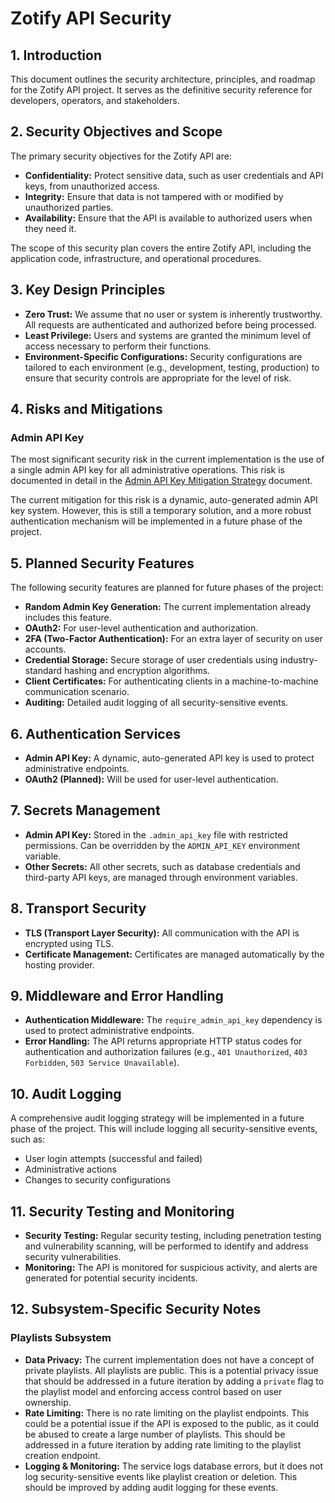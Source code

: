 # Zotify API Security

## 1. Introduction

This document outlines the security architecture, principles, and roadmap for the Zotify API project. It serves as the definitive security reference for developers, operators, and stakeholders.

## 2. Security Objectives and Scope

The primary security objectives for the Zotify API are:

*   **Confidentiality:** Protect sensitive data, such as user credentials and API keys, from unauthorized access.
*   **Integrity:** Ensure that data is not tampered with or modified by unauthorized parties.
*   **Availability:** Ensure that the API is available to authorized users when they need it.

The scope of this security plan covers the entire Zotify API, including the application code, infrastructure, and operational procedures.

## 3. Key Design Principles

*   **Zero Trust:** We assume that no user or system is inherently trustworthy. All requests are authenticated and authorized before being processed.
*   **Least Privilege:** Users and systems are granted the minimum level of access necessary to perform their functions.
*   **Environment-Specific Configurations:** Security configurations are tailored to each environment (e.g., development, testing, production) to ensure that security controls are appropriate for the level of risk.

## 4. Risks and Mitigations

### Admin API Key

The most significant security risk in the current implementation is the use of a single admin API key for all administrative operations. This risk is documented in detail in the [Admin API Key Mitigation Strategy](./admin_api_key_mitigation.md) document.

The current mitigation for this risk is a dynamic, auto-generated admin API key system. However, this is still a temporary solution, and a more robust authentication mechanism will be implemented in a future phase of the project.

## 5. Planned Security Features

The following security features are planned for future phases of the project:

*   **Random Admin Key Generation:** The current implementation already includes this feature.
*   **OAuth2:** For user-level authentication and authorization.
*   **2FA (Two-Factor Authentication):** For an extra layer of security on user accounts.
*   **Credential Storage:** Secure storage of user credentials using industry-standard hashing and encryption algorithms.
*   **Client Certificates:** For authenticating clients in a machine-to-machine communication scenario.
*   **Auditing:** Detailed audit logging of all security-sensitive events.

## 6. Authentication Services

*   **Admin API Key:** A dynamic, auto-generated API key is used to protect administrative endpoints.
*   **OAuth2 (Planned):** Will be used for user-level authentication.

## 7. Secrets Management

*   **Admin API Key:** Stored in the `.admin_api_key` file with restricted permissions. Can be overridden by the `ADMIN_API_KEY` environment variable.
*   **Other Secrets:** All other secrets, such as database credentials and third-party API keys, are managed through environment variables.

## 8. Transport Security

*   **TLS (Transport Layer Security):** All communication with the API is encrypted using TLS.
*   **Certificate Management:** Certificates are managed automatically by the hosting provider.

## 9. Middleware and Error Handling

*   **Authentication Middleware:** The `require_admin_api_key` dependency is used to protect administrative endpoints.
*   **Error Handling:** The API returns appropriate HTTP status codes for authentication and authorization failures (e.g., `401 Unauthorized`, `403 Forbidden`, `503 Service Unavailable`).

## 10. Audit Logging

A comprehensive audit logging strategy will be implemented in a future phase of the project. This will include logging all security-sensitive events, such as:

*   User login attempts (successful and failed)
*   Administrative actions
*   Changes to security configurations

## 11. Security Testing and Monitoring

*   **Security Testing:** Regular security testing, including penetration testing and vulnerability scanning, will be performed to identify and address security vulnerabilities.
*   **Monitoring:** The API is monitored for suspicious activity, and alerts are generated for potential security incidents.

## 12. Subsystem-Specific Security Notes

### Playlists Subsystem

*   **Data Privacy:** The current implementation does not have a concept of private playlists. All playlists are public. This is a potential privacy issue that should be addressed in a future iteration by adding a `private` flag to the playlist model and enforcing access control based on user ownership.
*   **Rate Limiting:** There is no rate limiting on the playlist endpoints. This could be a potential issue if the API is exposed to the public, as it could be abused to create a large number of playlists. This should be addressed in a future iteration by adding rate limiting to the playlist creation endpoint.
*   **Logging & Monitoring:** The service logs database errors, but it does not log security-sensitive events like playlist creation or deletion. This should be improved by adding audit logging for these events.

